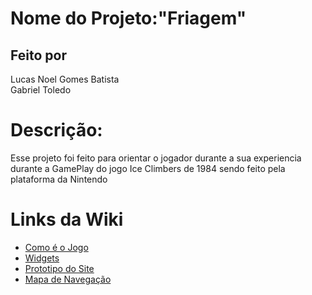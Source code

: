 # Nome do Projeto:"Friagem"

## Feito por 
Lucas Noel Gomes Batista<br>
Gabriel Toledo 



# Descrição:
Esse projeto foi feito para orientar o jogador durante a sua experiencia durante a GamePlay do jogo Ice Climbers de 1984 sendo feito pela plataforma da Nintendo 

# Links da Wiki
- <a href ="https://github.com/lucasnoelgb/Ice-Climber/wiki/Como-%C3%A9-o-jogo">Como é o Jogo
 - <a href ="https://github.com/lucasnoelgb/Ice-Climber/wiki/Widgets ">Widgets 
 - <a href = https://github.com/lucasnoelgb/Ice-Climber/wiki/Prototipo-do-site >Prototipo do Site
- <a href =https://github.com/lucasnoelgb/Ice-Climber/wiki/Mapa-de-navega%C3%A7%C3%A3o>Mapa de Navegação 
